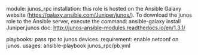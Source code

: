 module: junos_rpc
installation: this role is hosted on the Ansible Galaxy website (https://galaxy.ansible.com/Juniper/junos/). To download the junos role to the Ansible server, execute the command: ansible-galaxy install Juniper.junos
doc: http://junos-ansible-modules.readthedocs.io/en/1.3.1/

playbooks: pass rpc to junos devices.
requirement: enable netconf on junos.
usages: ansible-playbook junos_rpc/pb.yml
